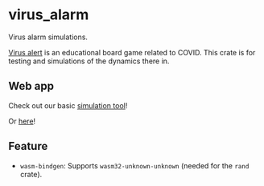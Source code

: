 # virus_alarm
Virus alarm simulations.

[Virus alert](https://ist.ac.at/en/education/ist-for-kids/virus-alert/) is an educational board game related to COVID. This crate is for testing and simulations of the dynamics there in.

## Web app

Check out our basic [simulation tool](a.html)!

Or [here](b.md)!

## Feature

- `wasm-bindgen`: Supports `wasm32-unknown-unknown` (needed for the `rand` crate).


